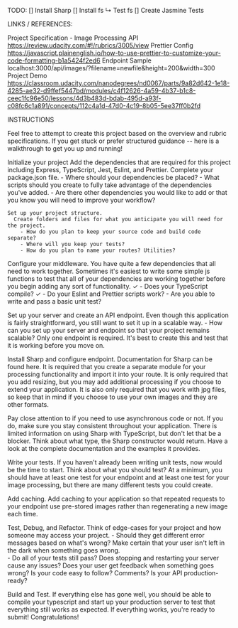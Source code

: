 TODO:
  [] Install Sharp
  [] Install fs
      ↳ Test fs
  [] Create Jasmine Tests



LINKS / REFERENCES:

  Project Specification - Image Processing API
    https://review.udacity.com/#!/rubrics/3005/view
  Prettier Config
    https://javascript.plainenglish.io/how-to-use-prettier-to-customize-your-code-formatting-b1a5424f2ed6
  Endpoint Sample
    localhost:3000/api/images/?filename=newfile&height=200&width=300
  Project Demo
    https://classroom.udacity.com/nanodegrees/nd0067/parts/9a82d642-1e18-4285-ae32-d9ffef5447bd/modules/c4f12626-4a59-4b37-b1c8-ceec1fc96e50/lessons/4d3b483d-bdab-495d-a93f-c08fc6c1a891/concepts/112c4a1d-47d0-4c19-8b05-5ee37ff0b2fd

INSTRUCTIONS

  Feel free to attempt to create this project based on the overview and rubric specifications. If you get stuck or prefer structured guidance -- here is a walkthrough to get you up and running!

  Initialize your project
    Add the dependencies that are required for this project including Express, TypeScript, Jest, Eslint, and Prettier. Complete your package.json file.
      - Where should your dependencies be placed?
      - What scripts should you create to fully take advantage of the dependencies you've added.
      - Are there other dependencies you would like to add or that you know you will need to improve your workflow?

    Set up your project structure.
      Create folders and files for what you anticipate you will need for the project.
        - How do you plan to keep your source code and build code separate?
        - Where will you keep your tests?
        - How do you plan to name your routes? Utilities?

  Configure your middleware.
    You have quite a few dependencies that all need to work together. Sometimes it's easiest to write some simple js functions to test that all of your dependencies are working together before you begin adding any sort of functionality.
      ✓ - Does your TypeScript compile?
      ✓ - Do your Eslint and Prettier scripts work?
      - Are you able to write and pass a basic unit test?

  Set up your server and create an API endpoint.
    Even though this application is fairly straightforward, you still want to set it up in a scalable way.
      - How can you set up your server and endpoint so that your project remains scalable?
        Only one endpoint is required. It's best to create this and test that it is working before you move on.


  Install Sharp and configure endpoint.
    Documentation for Sharp can be found here. It is required that you create a separate module for your processing functionality and import it into your route. It is only required that you add resizing, but you may add additional processing if you choose to extend your application. It is also only required that you work with jpg files, so keep that in mind if you choose to use your own images and they are other formats.

  Pay close attention to if you need to use asynchronous code or not.
    If you do, make sure you stay consistent throughout your application. There is limited information on using Sharp with TypeScript, but don't let that be a blocker. Think about what type, the Sharp constructor would return. Have a look at the complete documentation and the examples it provides.

  Write your tests.
    If you haven't already been writing unit tests, now would be the time to start. Think about what you should test? At a minimum, you should have at least one test for your endpoint and at least one test for your image processing, but there are many different tests you could create.

  Add caching.
    Add caching to your application so that repeated requests to your endpoint use pre-stored images rather than regenerating a new image each time.

  Test, Debug, and Refactor.
    Think of edge-cases for your project and how someone may access your project.
      - Should they get different error messages based on what's wrong?
          Make certain that your user isn't left in the dark when something goes wrong.  
      - Do all of your tests still pass?
      Does stopping and restarting your server cause any issues?
      Does your user get feedback when something goes wrong?
      Is your code easy to follow? Comments?
      Is your API production-ready?

  Build and Test.
    If everything else has gone well, you should be able to compile your typescript and start up your production server to test that everything still works as expected. If everything works, you're ready to submit! Congratulations!
